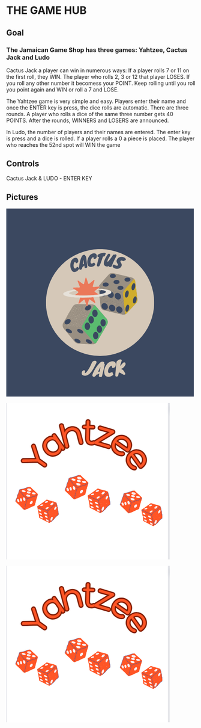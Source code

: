 # THE GAME HUB

## Goal
### The Jamaican Game Shop has three games: Yahtzee, Cactus Jack and Ludo

Cactus Jack a player can win in numerous ways: If a player rolls 7 or 11 on the first roll, they WIN. The player who rolls 2, 3 or 12 that player LOSES. 
If you roll any other number it becomess your POINT. Keep rolling until you roll you point again and WIN or roll a 7 and LOSE.

The Yahtzee game is very simple and easy. Players enter their name and once the ENTER key is press, the dice rolls are automatic. There are three rounds. 
A player who rolls a dice of the same three number gets 40 POINTS. After the rounds, WINNERS and LOSERS are announced.

In Ludo, the number of players and their names are entered. The enter key is press and a dice is rolled. If a player rolls a 0 a piece is placed. 
The player who reaches the 52nd spot will WIN the game

## Controls

Cactus Jack & LUDO - ENTER KEY

## Pictures
![Title Screen](https://raw.githubusercontent.com/kamiigarrick/the-game-shop/main/Yellow%20%26%20Blue%20Retro%20Dice%20Game%20Logo.png)

![Title Screen](https://raw.githubusercontent.com/kamiigarrick/the-game-shop/main/Screenshot%202023-04-06%20180257.png)

![Title Screen](https://raw.githubusercontent.com/kamiigarrick/the-game-shop/main/Screenshot%202023-04-06%20180257.png)
